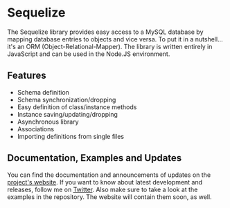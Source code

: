 # Sequelize #

The Sequelize library provides easy access to a MySQL database by mapping database entries to objects and vice versa. To put it in a nutshell... it's an ORM (Object-Relational-Mapper). The library is written entirely in JavaScript and can be used in the Node.JS environment.

## Features ##

- Schema definition
- Schema synchronization/dropping
- Easy definition of class/instance methods
- Instance saving/updating/dropping
- Asynchronous library
- Associations
- Importing definitions from single files

## Documentation, Examples and Updates ##

You can find the documentation and announcements of updates on the [project's website](http://www.sequelizejs.com).
If you want to know about latest development and releases, follow me on [Twitter](http://twitter.com/sdepold).
Also make sure to take a look at the examples in the repository. The website will contain them soon, as well.